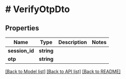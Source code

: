 # # VerifyOtpDto

## Properties

Name | Type | Description | Notes
------------ | ------------- | ------------- | -------------
**session_id** | **string** |  |
**otp** | **string** |  |

[[Back to Model list]](../../README.md#models) [[Back to API list]](../../README.md#endpoints) [[Back to README]](../../README.md)
